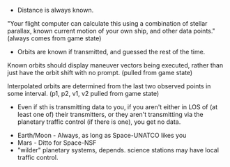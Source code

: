 
- Distance is always known.

"Your flight computer can calculate this using a combination of stellar parallax,
known current motion of your own ship, and other data points." (always comes
from game state)

- Orbits are known if transmitted, and guessed the rest of the time.

Known orbits should display maneuver vectors being executed, rather than
just have the orbit shift with no prompt. (pulled from game state)

Interpolated orbits are determined from the last two observed points in some
interval. (p1, p2, v1, v2 pulled from game state)

- Even if sth is transmitting data to you, if you aren't either in LOS of (at
least one of) their transmitters, or they aren't transmitting via the planetary
traffic control (if there is one), you get no data.

+ Earth/Moon - Always, as long as Space-UNATCO likes you
+ Mars - Ditto for Space-NSF
+ "wilder" planetary systems, depends. science stations may have local traffic
  control.
